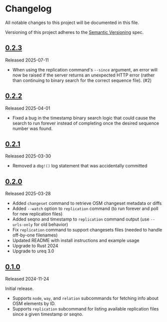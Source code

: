 # Changelog

All notable changes to this project will be documented in this file.

Versioning of this project adheres to the [Semantic Versioning](https://semver.org/spec/v2.0.0.html) spec.

## [0.2.3]

Released 2025-07-11

- When using the replication command's `--since` argument, an error will now be raised if the server returns an unexpected HTTP error (rather than continuing to binary search for the correct sequence file). (#2)

## [0.2.2]

Released 2025-04-01

- Fixed a bug in the timestamp binary search logic that could cause the search to run forever instead of completing once the desired sequence number was found.

## [0.2.1]

Released 2025-03-30

- Removed a `dbg!()` log statement that was accidentally committed

## [0.2.0]

Released 2025-03-28

- Added `changeset` command to retrieve OSM changeset metadata or diffs
- Added `--watch` option to `replication` command (to run forever and poll for new replication files)
- Added seqno and timestamp to `replication` command output (use `--urls-only` for old behavior)
- Fix `replication` command to support changesets files (needed to handle off-by-one filenames)
- Updated README with install instructions and example usage
- Upgrade to Rust 2024
- Upgrade to ureq 3.0

## [0.1.0]

Released 2024-11-24

Initial release.
- Supports `node`, `way`, and `relation` subcommands for fetching info about OSM elements by ID.
- Supports `replication` subcommand for listing available replication files since a given timestamp or seqno.

[0.2.3]: https://github.com/jake-low/osm-cli/releases/tag/v0.2.3
[0.2.2]: https://github.com/jake-low/osm-cli/releases/tag/v0.2.2
[0.2.1]: https://github.com/jake-low/osm-cli/releases/tag/v0.2.1
[0.2.0]: https://github.com/jake-low/osm-cli/releases/tag/v0.2.0
[0.1.0]: https://github.com/jake-low/osm-cli/releases/tag/v0.1.0
